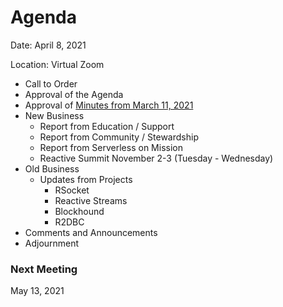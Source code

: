 # Agenda

Date: April 8, 2021

Location: Virtual Zoom

 - Call to Order
 - Approval of the Agenda
 - Approval of [Minutes from March 11, 2021](https://github.com/reactivefoundation/toc/blob/master/meetings/2021-03-11/minutes.md)
 - New Business
   - Report from Education / Support
   - Report from Community / Stewardship
   - Report from Serverless on Mission
   - Reactive Summit November 2-3 (Tuesday - Wednesday)
 - Old Business
   - Updates from Projects
     - RSocket
     - Reactive Streams
     - Blockhound
     - R2DBC
 - Comments and Announcements
 - Adjournment

### Next Meeting 
May 13, 2021
